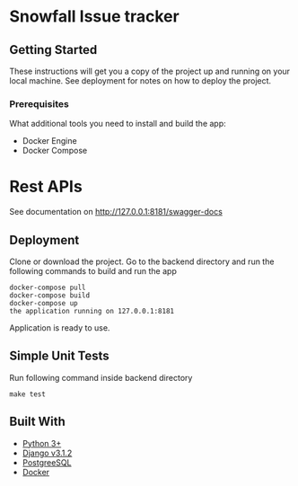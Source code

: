 # Snowfall Issue tracker
## Getting Started
These instructions will get you a copy of the project up and running on your local machine. See deployment for notes on how to deploy the project.
### Prerequisites
What additional tools you need to install and build the app:
* Docker Engine
* Docker Compose
# Rest APIs
See documentation on http://127.0.0.1:8181/swagger-docs

## Deployment

Clone or download the project. Go to the backend directory and run the following commands to build and run the app
```
docker-compose pull
docker-compose build
docker-compose up
the application running on 127.0.0.1:8181
```
Application is ready to use.
## Simple Unit Tests

Run following command inside backend directory
```
make test
```

## Built With
* [Python 3+](https://docs.python.org/3/)
* [Django v3.1.2](https://www.djangoproject.com/)
* [PostgreeSQL](https://www.postgresql.org/)
* [Docker](https://www.docker.com/)

